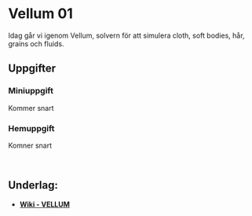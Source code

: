 # Vellum 01

Idag går vi igenom Vellum, solvern för att simulera cloth, soft bodies, hår, grains och fluids.

## Uppgifter


### Miniuppgift

Kommer snart




### Hemuppgift

Komner snart
&nbsp;

&nbsp;

## Underlag:
- [**Wiki - VELLUM**](https://github.com/Studio-Konkret/Technical-Direction/wiki/Vellum)
